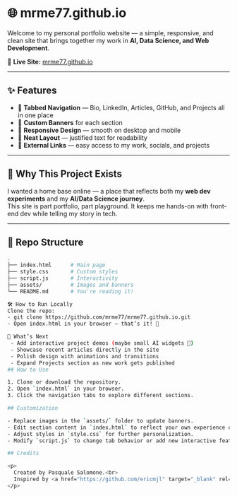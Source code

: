 # 🌐 mrme77.github.io  

Welcome to my personal portfolio website — a simple, responsive, and clean site that brings together my work in **AI, Data Science, and Web Development**.  

🔗 **Live Site:** [mrme77.github.io](https://mrme77.github.io)  

---

## ✨ Features  

- 📑 **Tabbed Navigation** — Bio, LinkedIn, Articles, GitHub, and Projects all in one place  
- 🎨 **Custom Banners** for each section  
- 📱 **Responsive Design** — smooth on desktop and mobile  
- 📝 **Neat Layout** — justified text for readability  
- 🔗 **External Links** — easy access to my work, socials, and projects  

---

## 🚀 Why This Project Exists  

I wanted a home base online — a place that reflects both my **web dev experiments** and my **AI/Data Science journey**.  
This site is part portfolio, part playground. It keeps me hands-on with front-end dev while telling my story in tech.  

---

## 📂 Repo Structure  

```bash
.
├── index.html      # Main page
├── style.css       # Custom styles
├── script.js       # Interactivity
├── assets/         # Images and banners
└── README.md       # You're reading it!

🛠️ How to Run Locally
Clone the repo:
- git clone https://github.com/mrme77/mrme77.github.io.git
- Open index.html in your browser — that’s it! 🚀

🌱 What’s Next
 - Add interactive project demos (maybe small AI widgets 🤖)
 - Showcase recent articles directly in the site
 - Polish design with animations and transitions
 - Expand Projects section as new work gets published
## How to Use

1. Clone or download the repository.
2. Open `index.html` in your browser.
3. Click the navigation tabs to explore different sections.

## Customization

- Replace images in the `assets/` folder to update banners.
- Edit section content in `index.html` to reflect your own experience or projects.
- Adjust styles in `style.css` for further personalization.
- Modify `script.js` to change tab behavior or add new interactive features.

## Credits

<p>
  Created by Pasquale Salomone.<br>
  Inspired by <a href="https://github.com/ericmjl" target="_blank" rel="noopener">@ericmjl</a>
</p>

